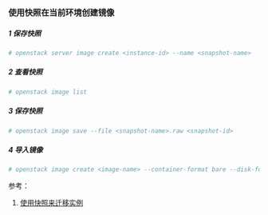### 使用快照在当前环境创建镜像

##### 1 保存快照

```bash
# openstack server image create <instance-id> --name <snapshot-name>
```

##### 2 查看快照

```bash
# openstack image list
```

##### 3 保存快照

```bash
# openstack image save --file <snapshot-name>.raw <snapshot-id>
```

##### 4 导入镜像

```bash
# openstack image create <image-name> --container-format bare --disk-format qcow2 --file <snapshot-name>.raw
```

参考：
1. [使用快照来迁移实例](https://docs.openstack.org/zh_CN/user-guide/cli-use-snapshots-to-migrate-instances.html)
